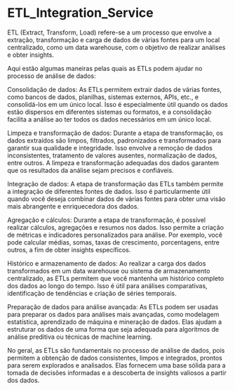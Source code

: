 # ETL_Integration_Service

ETL (Extract, Transform, Load) refere-se a um processo que envolve a extração, transformação e carga de dados de várias fontes para um local centralizado, como um data warehouse, com o objetivo de realizar análises e obter insights.

Aqui estão algumas maneiras pelas quais as ETLs podem ajudar no processo de análise de dados:

Consolidação de dados: As ETLs permitem extrair dados de várias fontes, como bancos de dados, planilhas, sistemas externos, APIs, etc., e consolidá-los em um único local. Isso é especialmente útil quando os dados estão dispersos em diferentes sistemas ou formatos, e a consolidação facilita a análise ao ter todos os dados necessários em um único local.

Limpeza e transformação de dados: Durante a etapa de transformação, os dados extraídos são limpos, filtrados, padronizados e transformados para garantir sua qualidade e integridade. Isso envolve a remoção de dados inconsistentes, tratamento de valores ausentes, normalização de dados, entre outros. A limpeza e transformação adequadas dos dados garantem que os resultados da análise sejam precisos e confiáveis.

Integração de dados: A etapa de transformação das ETLs também permite a integração de diferentes fontes de dados. Isso é particularmente útil quando você deseja combinar dados de várias fontes para obter uma visão mais abrangente e enriquecedora dos dados.

Agregação e cálculos: Durante a etapa de transformação, é possível realizar cálculos, agregações e resumos nos dados. Isso permite a criação de métricas e indicadores personalizados para análise. Por exemplo, você pode calcular médias, somas, taxas de crescimento, porcentagens, entre outros, a fim de obter insights específicos.

Histórico e armazenamento de dados: Ao realizar a carga dos dados transformados em um data warehouse ou sistema de armazenamento centralizado, as ETLs permitem que você mantenha um histórico completo dos dados ao longo do tempo. Isso é útil para análises comparativas, identificação de tendências e criação de séries temporais.

Preparação de dados para análise avançada: As ETLs podem ser usadas para preparar os dados para análises mais avançadas, como modelagem estatística, aprendizado de máquina e mineração de dados. Elas ajudam a estruturar os dados de uma forma que seja adequada para algoritmos de análise preditiva ou técnicas de machine learning.

No geral, as ETLs são fundamentais no processo de análise de dados, pois permitem a obtenção de dados consistentes, limpos e integrados, prontos para serem explorados e analisados. Elas fornecem uma base sólida para a tomada de decisões informadas e a descoberta de insights valiosos a partir dos dados.
